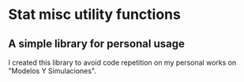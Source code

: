 # Stat misc utility functions
## A simple library for personal usage

I created this library to avoid code repetition on my personal works on "Modelos Y Simulaciones".
